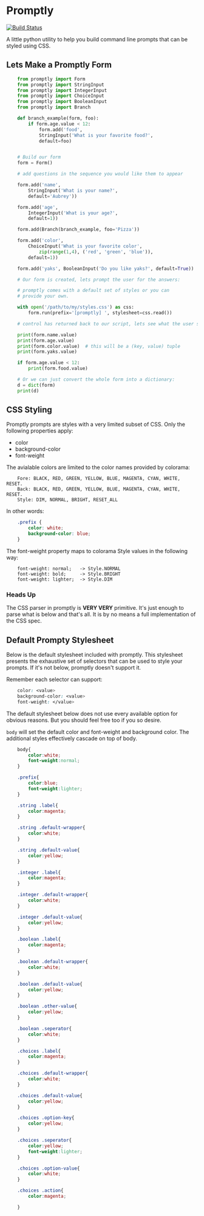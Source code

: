 # Promptly

[![Build Status](https://travis-ci.org/aventurella/promptly.png?branch=master)](https://travis-ci.org/aventurella/promptly)

A little python utility to help you build command line prompts that can
be styled using CSS.

## Lets Make a Promptly Form

```python
    from promptly import Form
    from promptly import StringInput
    from promptly import IntegerInput
    from promptly import ChoiceInput
    from promptly import BooleanInput
    from promptly import Branch

    def branch_example(form, foo):
        if form.age.value < 12:
            form.add('food',
            StringInput('What is your favorite food?',
            default=foo)


    # Build our form
    form = Form()

    # add questions in the sequence you would like them to appear

    form.add('name',
        StringInput('What is your name?',
        default='Aubrey'))

    form.add('age',
        IntegerInput('What is your age?',
        default=1))

    form.add(Branch(branch_example, foo='Pizza'))

    form.add('color',
        ChoiceInput('What is your favorite color',
            zip(range(1,4), ('red', 'green', 'blue')),
        default=1))

    form.add('yaks', BooleanInput('Do you like yaks?', default=True))

    # Our form is created, lets prompt the user for the answers:

    # promptly comes with a default set of styles or you can
    # provide your own.

    with open('/path/to/my/styles.css') as css:
        form.run(prefix='[promptly] ', stylesheet=css.read())

    # control has returned back to our script, lets see what the user said:

    print(form.name.value)
    print(form.age.value)
    print(form.color.value)  # this will be a (key, value) tuple
    print(form.yaks.value)

    if form.age.value < 12:
        print(form.food.value)

    # Or we can just convert the whole form into a dictionary:
    d = dict(form)
    print(d)

```

## CSS Styling
Promptly prompts are styles with a very limited subset of CSS.
Only the following properties apply:

- color
- background-color
- font-weight

The avialable colors are limited to the color names provided by colorama:

```
    Fore: BLACK, RED, GREEN, YELLOW, BLUE, MAGENTA, CYAN, WHITE, RESET.
    Back: BLACK, RED, GREEN, YELLOW, BLUE, MAGENTA, CYAN, WHITE, RESET.
    Style: DIM, NORMAL, BRIGHT, RESET_ALL
```

In other words:
```css
    .prefix {
        color: white;
        background-color: blue;
    }
```

The font-weight property maps to colorama Style values in the following way:

```
    font-weight: normal;   -> Style.NORMAL
    font-weight: bold;     -> Style.BRIGHT
    font-weight: lighter;  -> Style.DIM
```

### Heads Up

The CSS parser in promptly is **VERY VERY** primitive. It's just enough to parse
what is below and that's all. It is by no means a full implementation of the
CSS spec.


## Default Prompty Stylesheet

Below is the default stylesheet included with promptly. This stylesheet
presents the exhaustive set of selectors that can be used to style
your prompts. If it's not below, promptly doesn't support it.

Remember each selector can support:

```css
    color: <value>
    background-color: <value>
    font-weight: </value>
```

The default stylesheet below does not use every available option
for obvious reasons. But you should feel free too if you so desire.

```body``` will set the default color and font-weight and background color.
The additional styles effectively cascade on top of body.


```css
    body{
        color:white;
        font-weight:normal;
    }

    .prefix{
        color:blue;
        font-weight:lighter;
    }

    .string .label{
        color:magenta;
    }

    .string .default-wrapper{
        color:white;
    }

    .string .default-value{
        color:yellow;
    }

    .integer .label{
        color:magenta;
    }

    .integer .default-wrapper{
        color:white;
    }

    .integer .default-value{
        color:yellow;
    }

    .boolean .label{
        color:magenta;
    }

    .boolean .default-wrapper{
        color:white;
    }

    .boolean .default-value{
        color:yellow;
    }

    .boolean .other-value{
        color:yellow;
    }

    .boolean .seperator{
        color:white;
    }

    .choices .label{
        color:magenta;
    }

    .choices .default-wrapper{
        color:white;
    }

    .choices .default-value{
        color:yellow;
    }

    .choices .option-key{
        color:yellow;
    }

    .choices .seperator{
        color:yellow;
        font-weight:lighter;
    }

    .choices .option-value{
        color:white;
    }

    .choices .action{
        color:magenta;

    }
```
